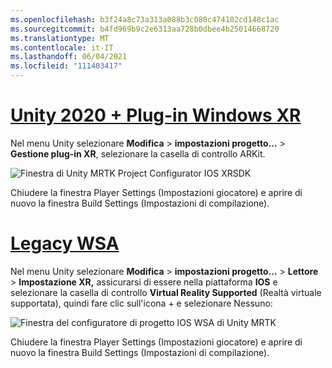 ```yaml
---
ms.openlocfilehash: b3f24a8c73a313a088b3c080c474102cd148c1ac
ms.sourcegitcommit: b4fd969b9c2e6313aa728b0dbee4b25014668720
ms.translationtype: MT
ms.contentlocale: it-IT
ms.lasthandoff: 06/04/2021
ms.locfileid: "111403417"
---
```

# <a name="unity-2020--windows-xr-plugin"></a>[Unity 2020 + Plug-in Windows XR](#tab/winxr)

Nel menu Unity selezionare **Modifica**  >  **impostazioni progetto...**  >  **Gestione plug-in XR**, selezionare la casella di controllo ARKit.

![Finestra di Unity MRTK Project Configurator IOS XRSDK](../images/mr-learning-asa/asa-05-section3-step1-2-1-XRSDK-ios.png)

Chiudere la finestra Player Settings (Impostazioni giocatore) e aprire di nuovo la finestra Build Settings (Impostazioni di compilazione).

# <a name="legacy-wsa"></a>[Legacy WSA](#tab/wsa)

Nel menu Unity selezionare **Modifica**  >  **impostazioni progetto...**  > **Lettore** >  **Impostazione XR,** assicurarsi di essere nella piattaforma **IOS** e selezionare la casella di controllo **Virtual Reality Supported** (Realtà virtuale supportata), quindi fare clic sull'icona + e selezionare Nessuno:

![Finestra del configuratore di progetto IOS WSA di Unity MRTK](../images/mr-learning-asa/asa-05-section3-step1-2-1-Legacy-ios.PNG)

Chiudere la finestra Player Settings (Impostazioni giocatore) e aprire di nuovo la finestra Build Settings (Impostazioni di compilazione).
